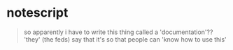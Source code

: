 # notescript
> so apparently i have to write this thing called a 'documentation'??
> 'they' (the feds) say that it's so that people can 'know how to use this'